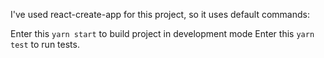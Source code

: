I've used react-create-app for this project, so it uses default commands:

 Enter this `yarn start` to build project in development mode
 Enter this `yarn test` to run tests.

